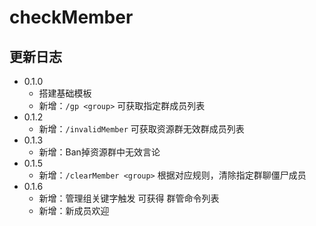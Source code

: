 # checkMember

## 更新日志

- 0.1.0
  - 搭建基础模板
  - 新增：`/gp <group>` 可获取指定群成员列表
- 0.1.2
  - 新增：`/invalidMember` 可获取资源群无效群成员列表
- 0.1.3
  - 新增：Ban掉资源群中无效言论
- 0.1.5
  - 新增：`/clearMember <group>` 根据对应规则，清除指定群聊僵尸成员
- 0.1.6
  - 新增：管理组关键字触发 可获得 群管命令列表
  - 新增：新成员欢迎
